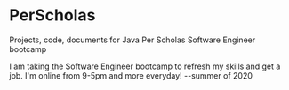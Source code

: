 # PerScholas
Projects, code, documents for Java Per Scholas Software Engineer bootcamp

I am taking the Software Engineer bootcamp to refresh my skills and get a job.
I'm online from 9-5pm and more everyday!  --summer of 2020
